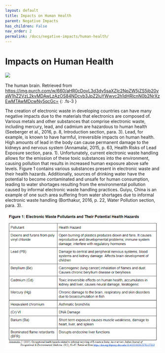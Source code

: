 ```yaml
---
layout: default
title: Impacts on Human Health
parent: Negative Impacts
has_children: False
nav_order: 2
permalink: /docs/negative-impacts/human-health/
---
```


# Impacts on Human Health

![](https://img.purch.com/w/660/aHR0cDovL3d3dy5saXZlc2NpZW5jZS5jb20vaW1hZ2VzL2kvMDAwLzAzOS84NDcvb3JpZ2luYWwvc2h1dHRlcnN0b2NrXzEwMTAwMDcwNy5qcGc=)

The human brain. Retrieved from https://img.purch.com/w/660/aHR0cDovL3d3dy5saXZlc2NpZW5jZS5jb20vaW1hZ2VzL2kvMDAwLzAzOS84NDcvb3JpZ2luYWwvc2h1dHRlcnN0b2NrXzEwMTAwMDcwNy5qcGc=
{: .fs-3 }

The creation of electronic waste in developing countries can have many negative impacts due to the materials that electronics are composed of. Various metals and other substances that comprise electronic waste, including mercury, lead, and cadmium are hazardous to human health (Seeberger et al., 2016, p. 8, Introduction section, para. 3). Lead, for example, is known to have harmful, irreversible impacts on human health. High amounts of lead in the body can cause permanent damage to the kidneys and nervous system (Annamalai, 2015, p. 63, Health Risks of Lead Exposure section, para. 1).  Unfortunately, current electronic waste handling allows for the emission of these toxic substances into the environment, causing pollution that results in increased human exposure above safe levels. Figure 1 contains various substances present in electronic waste and their health hazards. Additionally, sources of drinking water have the potential to become contaminated and unsafe for human consumption, leading to water shortages resulting from the environmental pollution caused by informal electronic waste handling practices. Guiyu, China is an example of one such area suffering from water shortages due to informal electronic waste handling (Borthakur, 2016, p. 22, Water Pollution section, para. 3). 

![](humanhealthtable.PNG)
